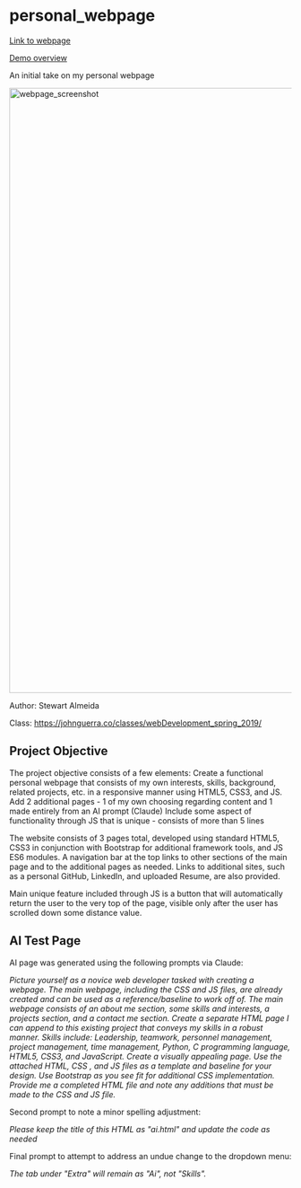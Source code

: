 # personal_webpage

[Link to webpage](https://salmeida1993.github.io/personal_webpage/homepage/)

[Demo overview](https://youtu.be/soM3cvVdoXw)

An initial take on my personal webpage

<img width="2513" height="1078" alt="webpage_screenshot" src="https://github.com/user-attachments/assets/2f4a1ade-c7b6-4e9d-88b6-f1b31154b12b" />


Author: Stewart Almeida

Class: https://johnguerra.co/classes/webDevelopment_spring_2019/

## Project Objective
The project objective consists of a few elements:
Create a functional personal webpage that consists of my own interests, skills, background, related projects, etc. in a responsive manner using HTML5, CSS3, and JS.
Add 2 additional pages - 1 of my own choosing regarding content and 1 made entirely from an AI prompt (Claude)
Include some aspect of functionality through JS that is unique - consists of more than 5 lines

The website consists of 3 pages total, developed using standard HTML5, CSS3 in conjunction with Bootstrap for additional framework tools, and JS ES6 modules. A navigation bar at the top links to other sections of the main page and to the additional pages as needed. Links to additional sites, such as a personal GitHub, LinkedIn, and uploaded Resume, are also provided.

Main unique feature included through JS is a button that will automatically return the user to the very top of the page, visible only after the user has scrolled down some distance value.

## AI Test Page
AI page was generated using the following prompts via Claude:

*Picture yourself as a novice web developer tasked with creating a webpage. The main webpage, including the CSS and JS files, are already created and can be used as a reference/baseline to work off of. The main webpage consists of an about me section, some skills and interests, a projects section, and a contact me section. Create a separate HTML page I can append to this existing project that conveys my skills in a robust manner. Skills include: Leadership, teamwork, personnel management, project management, time management, Python, C programming language, HTML5, CSS3, and JavaScript. Create a visually appealing page. Use the attached HTML, CSS , and JS files as a template and baseline for your design. Use Bootstrap as you see fit for additional CSS implementation. Provide me a completed HTML file and note any additions that must be made to the CSS and JS file.*

Second prompt to note a minor spelling adjustment:

*Please keep the title of this HTML as "ai.html" and update the code as needed*

Final prompt to attempt to address an undue change to the dropdown menu:

*The tab under "Extra" will remain as "Ai", not "Skills".*
